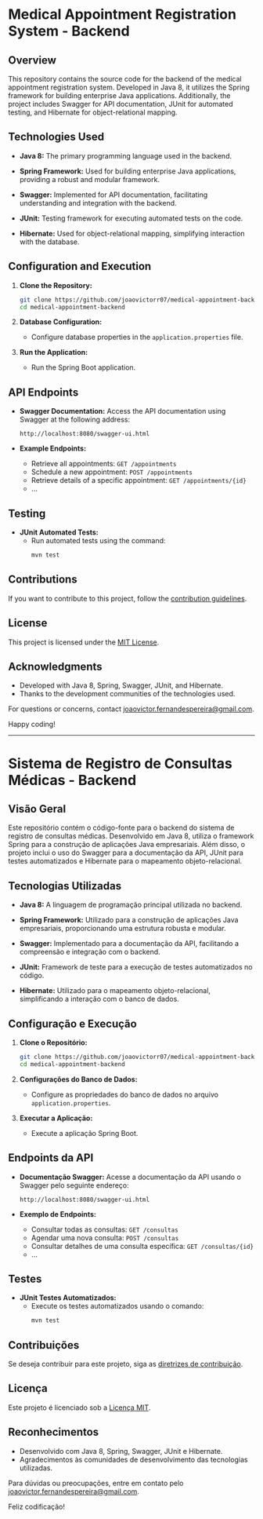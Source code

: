 # Medical Appointment Registration System - Backend

## Overview

This repository contains the source code for the backend of the medical appointment registration system. Developed in Java 8, it utilizes the Spring framework for building enterprise Java applications. Additionally, the project includes Swagger for API documentation, JUnit for automated testing, and Hibernate for object-relational mapping.

## Technologies Used

- **Java 8:** The primary programming language used in the backend.

- **Spring Framework:** Used for building enterprise Java applications, providing a robust and modular framework.

- **Swagger:** Implemented for API documentation, facilitating understanding and integration with the backend.

- **JUnit:** Testing framework for executing automated tests on the code.

- **Hibernate:** Used for object-relational mapping, simplifying interaction with the database.

## Configuration and Execution

1. **Clone the Repository:**
   ```bash
   git clone https://github.com/joaovictorr07/medical-appointment-backend.git
   cd medical-appointment-backend
   ```

2. **Database Configuration:**
   - Configure database properties in the `application.properties` file.

3. **Run the Application:**
   - Run the Spring Boot application.

## API Endpoints

- **Swagger Documentation:**
   Access the API documentation using Swagger at the following address:
   ```
   http://localhost:8080/swagger-ui.html
   ```

- **Example Endpoints:**
   - Retrieve all appointments: `GET /appointments`
   - Schedule a new appointment: `POST /appointments`
   - Retrieve details of a specific appointment: `GET /appointments/{id}`
   - ...

## Testing

- **JUnit Automated Tests:**
   - Run automated tests using the command:
     ```bash
     mvn test
     ```

## Contributions

If you want to contribute to this project, follow the [contribution guidelines](CONTRIBUTING.md).

## License

This project is licensed under the [MIT License](LICENSE).

## Acknowledgments

- Developed with Java 8, Spring, Swagger, JUnit, and Hibernate.
- Thanks to the development communities of the technologies used.

For questions or concerns, contact [joaovictor.fernandespereira@gmail.com](mailto:joaovictor.fernandespereira@gmail.com).

Happy coding!

---

# Sistema de Registro de Consultas Médicas - Backend

## Visão Geral

Este repositório contém o código-fonte para o backend do sistema de registro de consultas médicas. Desenvolvido em Java 8, utiliza o framework Spring para a construção de aplicações Java empresariais. Além disso, o projeto inclui o uso do Swagger para a documentação da API, JUnit para testes automatizados e Hibernate para o mapeamento objeto-relacional.

## Tecnologias Utilizadas

- **Java 8:** A linguagem de programação principal utilizada no backend.

- **Spring Framework:** Utilizado para a construção de aplicações Java empresariais, proporcionando uma estrutura robusta e modular.

- **Swagger:** Implementado para a documentação da API, facilitando a compreensão e integração com o backend.

- **JUnit:** Framework de teste para a execução de testes automatizados no código.

- **Hibernate:** Utilizado para o mapeamento objeto-relacional, simplificando a interação com o banco de dados.

## Configuração e Execução

1. **Clone o Repositório:**
   ```bash
   git clone https://github.com/joaovictorr07/medical-appointment-backend.git
   cd medical-appointment-backend
   ```

2. **Configurações do Banco de Dados:**
   - Configure as propriedades do banco de dados no arquivo `application.properties`.

3. **Executar a Aplicação:**
   - Execute a aplicação Spring Boot.

## Endpoints da API

- **Documentação Swagger:**
   Acesse a documentação da API usando o Swagger pelo seguinte endereço:
   ```
   http://localhost:8080/swagger-ui.html
   ```

- **Exemplo de Endpoints:**
   - Consultar todas as consultas: `GET /consultas`
   - Agendar uma nova consulta: `POST /consultas`
   - Consultar detalhes de uma consulta específica: `GET /consultas/{id}`
   - ...

## Testes

- **JUnit Testes Automatizados:**
   - Execute os testes automatizados usando o comando:
     ```bash
     mvn test
     ```

## Contribuições

Se deseja contribuir para este projeto, siga as [diretrizes de contribuição](CONTRIBUTING.md).

## Licença

Este projeto é licenciado sob a [Licença MIT](LICENSE).

## Reconhecimentos

- Desenvolvido com Java 8, Spring, Swagger, JUnit e Hibernate.
- Agradecimentos às comunidades de desenvolvimento das tecnologias utilizadas.

Para dúvidas ou preocupações, entre em contato pelo [joaovictor.fernandespereira@gmail.com](mailto:joaovictor.fernandespereira@gmail.com).

Feliz codificação!
